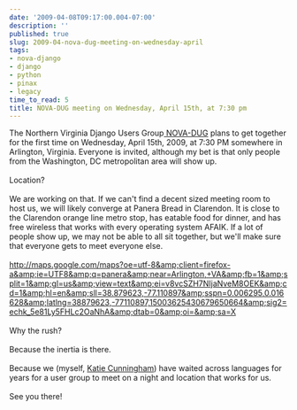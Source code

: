 ```yaml
---
date: '2009-04-08T09:17:00.004-07:00'
description: ''
published: true
slug: 2009-04-nova-dug-meeting-on-wednesday-april
tags:
- nova-django
- django
- python
- pinax
- legacy
time_to_read: 5
title: NOVA-DUG meeting on Wednesday, April 15th, at 7:30 pm
---
```


The Northern Virginia Django Users Group<a href="http://groups.google.com/group/NOVA-DUG"> NOVA-DUG</a> plans to get together for the first time on Wednesday, April 15th, 2009, at 7:30 PM somewhere in Arlington, Virginia. Everyone is invited, although my bet is that only people from the Washington, DC metropolitan area will show up.<br /><br />Location?<br /><br />We are working on that. If we can't find a decent sized meeting room to host us, we will likely converge at Panera Bread in Clarendon. It is close to the Clarendon orange line metro stop, has eatable food for dinner, and has free wireless that works with every operating system AFAIK. If a lot of people show up, we may not be able to all sit together, but we'll make sure that everyone gets to meet everyone else.<br /><br /><a href="http://maps.google.com/maps?oe=utf-8&amp;client=firefox-a&amp;ie=UTF8&amp;q=panera&amp;near=Arlington,+VA&amp;fb=1&amp;split=1&amp;gl=us&amp;view=text&amp;ei=v8vcSZH7NIjaNveM8OEK&amp;cd=1&amp;hl=en&amp;sll=38.879623,-77.110897&amp;sspn=0.006295,0.016628&amp;latlng=38879623,-77110897,15003625430679650664&amp;sig2=echk_5e81Ly5FHLc2OaNhA&amp;dtab=0&amp;oi=&amp;sa=X" target="_blank">http://maps.google.com/maps?oe=utf-8&amp;client=firefox-a&amp;ie=UTF8&amp;q=panera&amp;near=Arlington,+VA&amp;fb=1&amp;split=1&amp;gl=us&amp;view=text&amp;ei=v8vcSZH7NIjaNveM8OEK&amp;cd=1&amp;hl=en&amp;sll=38.879623,-77.110897&amp;sspn=0.006295,0.016628&amp;latlng=38879623,-77110897,15003625430679650664&amp;sig2=echk_5e81Ly5FHLc2OaNhA&amp;dtab=0&amp;oi=&amp;sa=X</a><br /><br />Why the rush?<br /><br />Because the inertia is there.<br /><br />Because we (myself, <a href="http://elephantangelchild.blogspot.com/">Katie Cunningham</a>) have waited across languages for years for a user group to meet on a night and location that works for us.<br /><br />See you there!<br /><a href="http://pydanny.blogspot.com/" target="_blank"></a>